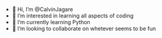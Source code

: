 - 👋 Hi, I’m @CalvinJagare
- 👀 I’m interested in learning all aspects of coding
- 🌱 I’m currently learning Python
- 💞️ I’m looking to collaborate on whetever seems to be fun
  

<!---
CalvinJagare/CalvinJagare is a ✨ special ✨ repository because its `README.md` (this file) appears on your GitHub profile.
You can click the Preview link to take a look at your changes.
--->
